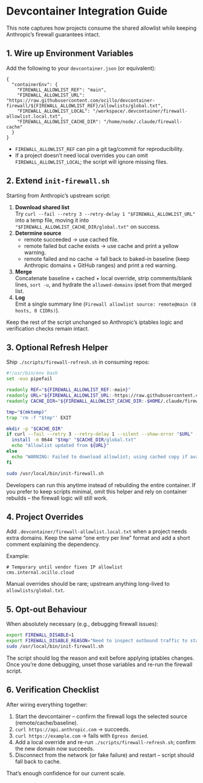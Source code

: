 # Devcontainer Integration Guide

This note captures how projects consume the shared allowlist while keeping Anthropic’s firewall guarantees intact.

## 1. Wire up Environment Variables

Add the following to your `devcontainer.json` (or equivalent):

```jsonc
{
  "containerEnv": {
    "FIREWALL_ALLOWLIST_REF": "main",
    "FIREWALL_ALLOWLIST_URL": "https://raw.githubusercontent.com/ocillo/devcontainer-firewall/${FIREWALL_ALLOWLIST_REF}/allowlists/global.txt",
    "FIREWALL_ALLOWLIST_LOCAL": "/workspace/.devcontainer/firewall-allowlist.local.txt",
    "FIREWALL_ALLOWLIST_CACHE_DIR": "/home/node/.claude/firewall-cache"
  }
}
```

- `FIREWALL_ALLOWLIST_REF` can pin a git tag/commit for reproducibility.
- If a project doesn’t need local overrides you can omit `FIREWALL_ALLOWLIST_LOCAL`; the script will ignore missing files.

## 2. Extend `init-firewall.sh`

Starting from Anthropic’s upstream script:

1. **Download shared list**  
   Try `curl --fail --retry 3 --retry-delay 1 "$FIREWALL_ALLOWLIST_URL"` into a temp file, moving it into `"$FIREWALL_ALLOWLIST_CACHE_DIR/global.txt"` on success.
2. **Determine source**  
   - remote succeeded → use cached file.  
   - remote failed but cache exists → use cache and print a yellow warning.  
   - remote failed and no cache → fall back to baked-in baseline (keep Anthropic domains + GitHub ranges) and print a red warning.
3. **Merge**  
   Concatenate baseline + cached + local override, strip comments/blank lines, `sort -u`, and hydrate the `allowed-domains` ipset from that merged list.
4. **Log**  
   Emit a single summary line (`Firewall allowlist source: remote@main (8 hosts, 0 CIDRs)`).

Keep the rest of the script unchanged so Anthropic’s iptables logic and verification checks remain intact.

## 3. Optional Refresh Helper

Ship `./scripts/firewall-refresh.sh` in consuming repos:

```bash
#!/usr/bin/env bash
set -euo pipefail

readonly REF="${FIREWALL_ALLOWLIST_REF:-main}"
readonly URL="${FIREWALL_ALLOWLIST_URL:-https://raw.githubusercontent.com/ocillo/devcontainer-firewall/${REF}/allowlists/global.txt}"
readonly CACHE_DIR="${FIREWALL_ALLOWLIST_CACHE_DIR:-$HOME/.claude/firewall-cache}"

tmp="$(mktemp)"
trap 'rm -f "$tmp"' EXIT

mkdir -p "$CACHE_DIR"
if curl --fail --retry 3 --retry-delay 1 --silent --show-error "$URL" -o "$tmp"; then
  install -m 0644 "$tmp" "$CACHE_DIR/global.txt"
  echo "Allowlist updated from ${URL}"
else
  echo "WARNING: Failed to download allowlist; using cached copy if available." >&2
fi

sudo /usr/local/bin/init-firewall.sh
```

Developers can run this anytime instead of rebuilding the entire container. If you prefer to keep scripts minimal, omit this helper and rely on container rebuilds – the firewall logic will still work.

## 4. Project Overrides

Add `.devcontainer/firewall-allowlist.local.txt` when a project needs extra domains. Keep the same “one entry per line” format and add a short comment explaining the dependency.

Example:

```
# Temporary until vendor fixes IP allowlist
cms.internal.ocillo.cloud
```

Manual overrides should be rare; upstream anything long-lived to `allowlists/global.txt`.

## 5. Opt-out Behaviour

When absolutely necessary (e.g., debugging firewall issues):

```bash
export FIREWALL_DISABLE=1
export FIREWALL_DISABLE_REASON="Need to inspect outbound traffic to staging cluster"
sudo /usr/local/bin/init-firewall.sh
```

The script should log the reason and exit before applying iptables changes. Once you’re done debugging, unset those variables and re-run the firewall script.

## 6. Verification Checklist

After wiring everything together:

1. Start the devcontainer – confirm the firewall logs the selected source (remote/cache/baseline).
2. `curl https://api.anthropic.com` → succeeds.
3. `curl https://example.com` → fails with `Egress denied`.
4. Add a local override and re-run `./scripts/firewall-refresh.sh`; confirm the new domain now succeeds.
5. Disconnect from the network (or fake failure) and restart – script should fall back to cache.

That’s enough confidence for our current scale.
